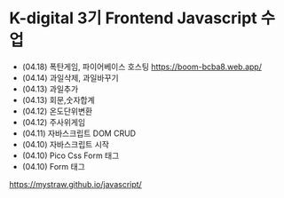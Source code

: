 # K-digital 3기 Frontend Javascript 수업  
+ (04.18) 폭탄게임, 파이어베이스 호스팅 https://boom-bcba8.web.app/
+ (04.14) 과일삭제, 과일바꾸기
+ (04.13) 과일추가  
+ (04.13) 회문,숫자합계  
+ (04.12) 온도단위변환  
+ (04.12) 주사위게임  
+ (04.11) 자바스크립트 DOM CRUD  
+ (04.10) 자바스크립트 시작  
+ (04.10) Pico Css Form 태그  
+ (04.10) Form 태그  

https://mystraw.github.io/javascript/
